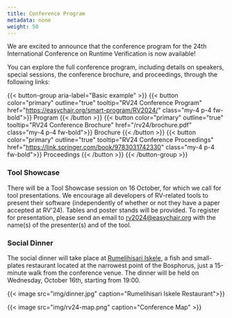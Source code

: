 ```yaml
---
title: Conference Program
metadata: none
weight: 50
---
```


We are excited to announce that the conference program for the 24th International Conference on Runtime Verification is now available! 

You can explore the full conference program, including details on speakers, special sessions, the conference brochure, and proceedings, through the following links:

{{< button-group aria-label="Basic example" >}}
{{< button color="primary" outline="true" tooltip="RV24 Conference Program" href="https://easychair.org/smart-program/RV2024/" class="my-4 p-4 fw-bold">}}
    Program
{{< /button >}}
{{< button color="primary" outline="true" tooltip="RV24 Conference Brochure" href="/rv24/brochure.pdf" class="my-4 p-4 fw-bold">}}
    Brochure
{{< /button >}}
{{< button color="primary" outline="true" tooltip="RV24 Conference Proceedings" href="https://link.springer.com/book/9783031742330" class="my-4 p-4 fw-bold">}}
    Proceedings
{{< /button >}}
{{< /button-group >}}

### Tool Showcase

There will be a Tool Showcase session on 16 October, for which we call for tool presentations. We encourage all developers of RV-related tools to present their software (independently of whether or not they have a paper accepted at RV'24). Tables and poster stands will be provided. To register for presentation, please send an email to [rv2024@easychair.org]() with the name(s) of the presenter(s) and of the tool.

### Social Dinner

The social dinner will take place at [Rumelihisari Iskele](http://www.rumelihisariiskele.com/), a fish and small-plates restaurant located at the narrowest point of the Bosphorus, just a 15-minute walk from the conference venue. The dinner will be held on Wednesday, October 16th, starting from 19:00.

{{< image src="img/dinner.jpg" caption="Rumelihisari Iskele Restaurant">}}

{{< image src="img/rv24-map.png" caption="Conference Map" >}}
